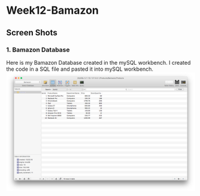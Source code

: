 # Week12-Bamazon

## Screen Shots

### 1. Bamazon Database
Here is my Bamazon Database created in the mySQL workbench. I created the code in a SQL file and pasted it into mySQL workbench.
![Bamazon Database](https://github.com/dmandola11/Week12-Bamazon/blob/master/Media/BamazonDatabase.png)
